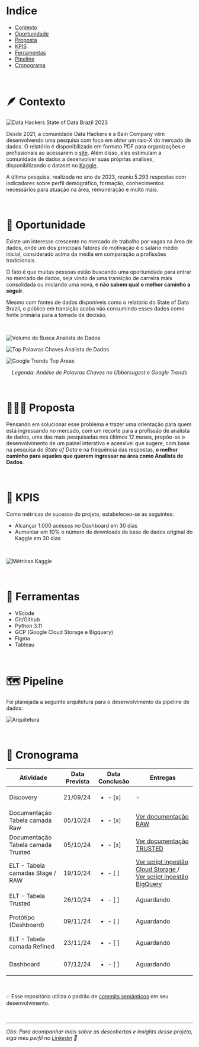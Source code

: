 # Indice



- [Contexto](#-contexto)
- [Oportunidade](#-oportunidade)
- [Proposta](#-proposta)
- [KPIS](#-KPIS)
- [Ferramentas](#-ferramentas)
- [Pipeline](#-pipeline)
- [Cronograma](#-cronograma)

<br>

# 🪶 Contexto

![Data Hackers State of Data Brazil 2023](state_of_data_brazil_2023/images/banner2.png)

Desde 2021, a comunidade Data Hackers e a Bain Company vêm desenvolvendo uma pesquisa com foco em obter um raio-X do mercado de dados. O relatório é disponibilizado em formato PDF para organizações e profissionais ao acessarem o [site](https://stateofdata.datahackers.com.br/). Além disso, eles estimulam a comunidade de dados a desenvolver suas próprias análises, disponibilizando o dataset no [Kaggle](https://www.kaggle.com/datasets/datahackers/state-of-data-brazil-2023/data).

A última pesquisa, realizada no ano de 2023, reuniu 5.293 respostas com indicadores sobre perfil demográfico, formação, conhecimentos necessários para atuação na área, remuneração e muito mais.

<br>

# 🔎 Oportunidade
Existe um interesse crescente no mercado de trabalho por vagas na área de dados, onde um dos principais fatores de motivação é o salário médio inicial, considerado acima da média em comparação a profissões tradicionais.

O fato é que muitas pessoas estão buscando uma oportunidade para entrar no mercado de dados, seja vindo de uma transição de carreira mais consolidada ou iniciando uma nova, e **não sabem qual o melhor caminho a seguir**.

Mesmo com fontes de dados disponíveis como o relatório do State of Data Brazil, o público em transição acaba não consumindo esses dados como fonte primária para a tomada de decisão.

<br>

![Volume de Busca Analista de Dados](state_of_data_brazil_2023/images/volume_buscas_analista.png)

![Top Palavras Chaves Analista de Dados](state_of_data_brazil_2023/images/keywords_analista_de_dados.png)

![Google Trends Top Áreas](state_of_data_brazil_2023/images/google_trends.png)


*<center> Legenda: Análise de Palavras Chaves no Ubbersugest e Google Trends </center>*

<br>

# 👨🏾‍💻 Proposta
Pensando em solucionar esse problema e trazer uma orientação para quem está ingressando no mercado, com um recorte para a profissão de analista de dados, uma das mais pesquisadas nos últimos 12 meses, propõe-se o desenvolvimento de um painel interativo e acessível que sugere, com base na pesquisa do *State of Data* e na frequência das respostas, **o melhor caminho para aqueles que querem ingressar na área como Analista de Dados**.



<br>

# 🔑 KPIS
Como métricas de sucesso do projeto, estabeleceu-se as seguintes:

- Alcançar 1.000 acessos no Dashboard em 30 dias
- Aumentar em 10% o número de downloads da base de dados original do Kaggle em 30 dias

<br>

![Métricas Kaggle](state_of_data_brazil_2023/images/metricas_kaggle.png)

<br>



# 🔨 Ferramentas

- VScode
- Git/Github
- Python 3.11
- GCP (Google Cloud Storage e Bigquery)
- Figma
- Tableau

<br>

# 🗺️ Pipeline
Foi planejada a seguinte arquitetura para o desenvolvimento da pipeline de dados:

![Arquitetura](state_of_data_brazil_2023/images/arquitetura.excalidraw.png)

<br>

# 📅 Cronograma 


| Atividade               |Data Prevista | Data Conclusão | Entregas |
|-------------------------|--------------|-------------|-------------|
| Discovery     | 21/09/24       | <ul><li>- [x] </li>      | - |
| Documentação Tabela camada Raw           | 05/10/24       | <ul><li>- [x] </li>    | [ Ver documentação RAW](https://github.com/FranciniSantana/state_of_data_brazil_23/blob/main/state_of_data_brazil_2023/docs/raw_tb_state_of_data_2023.md)
| Documentação Tabela camada Trusted           | 05/10/24       | <ul><li>- [x] </li>    | [Ver documentação TRUSTED](https://github.com/FranciniSantana/state_of_data_brazil_23/blob/main/state_of_data_brazil_2023/docs/trusted_tb_state_of_data_2023.md)
| ELT - Tabela camadas Stage / RAW   | 19/10/24   | <ul><li>- [ ] </li> | [Ver script ingestão Cloud Storage ](https://github.com/FranciniSantana/state_of_data_brazil_23/blob/main/state_of_data_brazil_2023/ingestion/to_storage.py) / [Ver script ingestão BigQuery ](https://github.com/FranciniSantana/state_of_data_brazil_23/blob/main/state_of_data_brazil_2023/ingestion/to_bq_raw.py)
| ELT - Tabela Trusted    | 26/10/24   | <ul><li>- [ ] </li> | Aguardando
| Protótipo (Dashboard)  | 09/11/24       | <ul><li>- [ ] </li>      |Aguardando
| ELT - Tabela camada Refined    | 23/11/24   | <ul><li>- [ ] </li> |Aguardando
| Dashboard               | 07/12/24       | <ul><li>- [ ] </li>     |Aguardando

<br>

💡 Esse repositório utiliza o padrão de [commits semânticos](https://github.com/iuricode/padroes-de-commits) em seu desenvolvimento.

<br>

___
<em> Obs: Para acompanhar mais sobre as descobertas e insights desse projeto, siga meu perfil no [Linkedin](https://www.linkedin.com/in/francinisantana/) 💛 <em>
